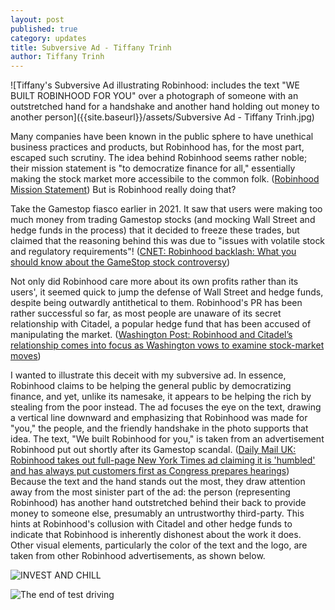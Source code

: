 ```yaml
---
layout: post
published: true
category: updates
title: Subversive Ad - Tiffany Trinh
author: Tiffany Trinh
---
```

![Tiffany's Subversive Ad illustrating Robinhood: includes the text "WE BUILT ROBINHOOD FOR YOU" over a photograph of someone with an outstretched hand for a handshake and another hand holding out money to another person]({{site.baseurl}}/assets/Subversive Ad - Tiffany Trinh.jpg)

Many companies have been known in the public sphere to have unethical business practices and products, but Robinhood has, for the most part, escaped such scrutiny. The idea behind Robinhood seems rather noble; their mission statement is "to democratize finance for all," essentially making the stock market more accessibile to the common folk. ([Robinhood Mission Statement](https://robinhood.com/us/en/support/articles/our-mission/)) But is Robinhood really doing that?

Take the Gamestop fiasco earlier in 2021. It saw that users were making too much money from trading Gamestop stocks (and mocking Wall Street and hedge funds in the process) that it decided to freeze these trades, but claimed that the reasoning behind this was due to "issues with volatile stock and regulatory requirements"! ([CNET: Robinhood backlash: What you should know about the GameStop stock controversy](https://www.cnet.com/personal-finance/investing/robinhood-backlash-what-you-should-know-about-the-gamestop-stock-controversy/))

Not only did Robinhood care more about its own profits rather than its users', it seemed quick to jump the defense of Wall Street and hedge funds, despite being outwardly antithetical to them. Robinhood's PR has been rather successful so far, as most people are unaware of its secret relationship with Citadel, a popular hedge fund that has been accused of manipulating the market. ([Washington Post: Robinhood and Citadel’s relationship comes into focus as Washington vows to examine stock-market moves](https://www.washingtonpost.com/business/2021/01/29/robinhood-citadel-gamestop-reddit/))

I wanted to illustrate this deceit with my subversive ad. In essence, Robinhood claims to be helping the general public by democratizing finance, and yet, unlike its namesake, it appears to be helping the rich by stealing from the poor instead. The ad focuses the eye on the text, drawing a vertical line downward and emphasizing that Robinhood was made for "you," the people, and the friendly handshake in the photo supports that idea. The text, "We built Robinhood for you," is taken from an advertisement Robinhood put out shortly after its Gamestop scandal. ([Daily Mail UK: Robinhood takes out full-page New York Times ad claiming it is 'humbled' and has always put customers first as Congress prepares hearings](https://www.dailymail.co.uk/news/article-9214621/Robinhood-takes-page-New-York-Times-ad-claiming-humbled.html)) Because the text and the hand stands out the most, they draw attention away from the most sinister part of the ad: the person (representing Robinhood) has another hand outstretched behind their back to provide money to someone else, presumably an untrustworthy third-party. This hints at Robinhood's collusion with Citadel and other hedge funds to indicate that Robinhood is inherently dishonest about the work it does. Other visual elements, particularly the color of the text and the logo, are taken from other Robinhood advertisements, as shown below.

![INVEST AND CHILL](https://images.squarespace-cdn.com/content/v1/588573459f74568208888e27/1515865416690-KRO0LMBTBAC1CTJH8LAF/robinhood+2.2.png?format=1000w)

![The end of test driving](https://www.thesfegotist.com/wp-content/uploads/sites/5/2019/01/robinhood1BEST.jpg)


